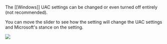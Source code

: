 The [[Windows]] UAC settings can be changed or even turned off entirely (not recommended).

You can move the slider to see how the setting will change the UAC settings and Microsoft's stance on the setting.

![](https://assets.tryhackme.com/additional/win-fun2/uac.png)